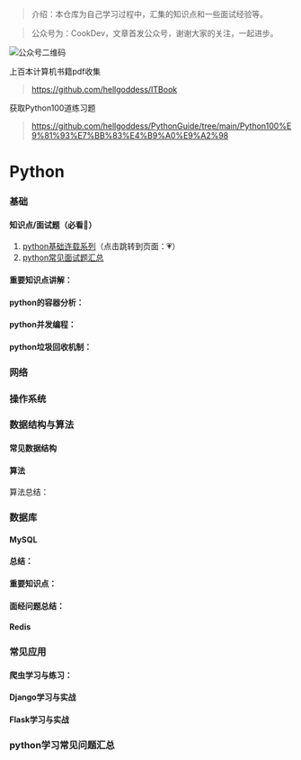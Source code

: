 > 介绍：本仓库为自己学习过程中，汇集的知识点和一些面试经验等。

> 公众号为：CookDev，文章首发公众号，谢谢大家的关注，一起进步。

![公众号二维码](https://gitee.com/chushi123/picgo/raw/master/picture/公众号二维码.jpg)


上百本计算机书籍pdf收集

> https://github.com/hellgoddess/ITBook

获取Python100道练习题
> https://github.com/hellgoddess/PythonGuide/tree/main/Python100%E9%81%93%E7%BB%83%E4%B9%A0%E9%A2%98
# Python
### 基础
#### 知识点/面试题（必看:muscle:）
1. [python基础连载系列](https://github.com/hellgoddess/PythonGuide/tree/main/Python%E5%9F%BA%E7%A1%80%E8%BF%9E%E8%BD%BD)（点击跳转到页面：:heartpulse:）
2. [python常见面试题汇总](https://github.com/hellgoddess/PythonGuide/blob/main/docs/python_%20Interview.md)

#### 重要知识点讲解：



#### python的容器分析：


#### python并发编程：


#### python垃圾回收机制：

### 网络

### 操作系统


### 数据结构与算法
#### 常见数据结构
#### 算法
算法总结：

### 数据库

#### MySQL
#### 总结：
#### 重要知识点：
#### 面经问题总结：
#### Redis

### 常见应用

#### 爬虫学习与练习：
#### Django学习与实战
#### Flask学习与实战


### python学习常见问题汇总

